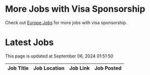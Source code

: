 # More Jobs with Visa Sponsorship

Check out [Europe Jobs](https://github.com/sureshparimi/europejobs#latest-jobs) for more jobs with visa sponsorship.

# Latest Jobs

This page is updated at September 06, 2024 01:51:50

| Job Title | Job Location | Job Link | Job Posted |
| --- | --- | --- | --- |
